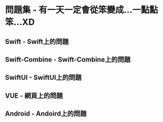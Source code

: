 # 問題集 - 有一天一定會從笨變成…一點點笨…XD

## Swift - Swift上的問題
## Swift-Combine - Swift-Combine上的問題
## SwiftUI - SwiftUI上的問題
## VUE - 網頁上的問題
## Android - Andoird上的問題

